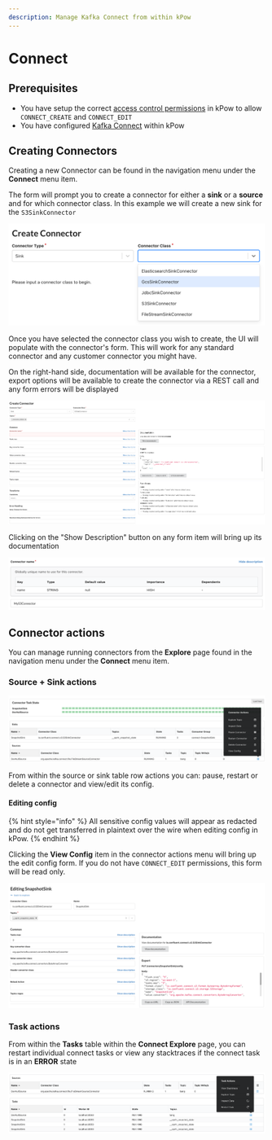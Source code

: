 ```yaml
---
description: Manage Kafka Connect from within kPow
---
```


# Connect

## Prerequisites

* You have setup the correct [access control permissions](../authorization/overview.md) in kPow to allow `CONNECT_CREATE` and `CONNECT_EDIT`
* You have configured [Kafka Connect](../config/kafka-connect/) within kPow

## Creating Connectors

Creating a new Connector can be found in the navigation menu under the **Connect** menu item.

The form will prompt you to create a connector for either a **sink** or a **source** and for which connector class. In this example we will create a new sink for the `S3SinkConnector`

![Selecting a connector class](<../.gitbook/assets/Screen Shot 2021-05-05 at 12.14.45 pm.png>)

Once you have selected the connector class you wish to create, the UI will populate with the connector's form. This will work for any standard connector and any customer connector you might have.

On the right-hand side, documentation will be available for the connector, export options will be available to create the connector via a REST call and any form errors will be displayed

![Create Connector form at a glance](<../.gitbook/assets/Screen Shot 2021-05-05 at 12.17.52 pm.png>)

Clicking on the "Show Description" button on any form item will bring up its documentation

![Documentation for the form item connector name](<../.gitbook/assets/Screen Shot 2021-05-05 at 12.18.40 pm.png>)

## Connector actions

You can manage running connectors from the **Explore** page found in the navigation menu under the **Connect** menu item.

### Source + Sink actions

![Actions available for sources + sinks](<../.gitbook/assets/Screen Shot 2021-05-05 at 12.21.56 pm (1).png>)

From within the source or sink table row actions you can: pause, restart or delete a connector and view/edit its config.

#### Editing config

{% hint style="info" %}
All sensitive config values will appear as redacted and do not get transferred in plaintext over the wire when editing config in kPow.
{% endhint %}

Clicking the **View Config** item in the connector actions menu will bring up the edit config form. If you do not have `CONNECT_EDIT` permissions, this form will be read only.

![Editing connect config](<../.gitbook/assets/Screen Shot 2021-05-05 at 2.22.48 pm (1).png>)

### Task actions

From within the **Tasks** table within the **Connect Explore** page, you can restart individual connect tasks or view any stacktraces if the connect task is in an **ERROR** state

![Connect task actions available](<../.gitbook/assets/Screen Shot 2021-05-05 at 2.25.13 pm.png>)
